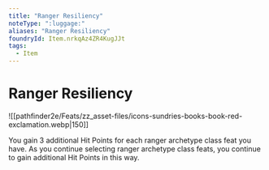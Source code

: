 ```yaml
---
title: "Ranger Resiliency"
noteType: ":luggage:"
aliases: "Ranger Resiliency"
foundryId: Item.nrkqAz4ZR4KugJJt
tags:
  - Item
---
```


# Ranger Resiliency
![[pathfinder2e/Feats/zz_asset-files/icons-sundries-books-book-red-exclamation.webp|150]]

You gain 3 additional Hit Points for each ranger archetype class feat you have. As you continue selecting ranger archetype class feats, you continue to gain additional Hit Points in this way.
